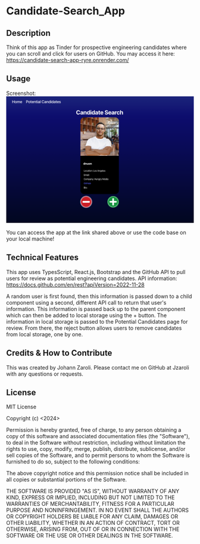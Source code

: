 # Candidate-Search_App

## Description
Think of this app as Tinder for prospective engineering candidates where you can scroll and click for users on GitHub. You may access it here: https://candidate-search-app-ryre.onrender.com/

## Usage
Screenshot:  
![screenshot1](./src/assets/images/screenshot1.png)  

You can access the app at the link shared above or use the code base on your local machine!

## Technical Features
This app uses TypesScript, React.js, Bootstrap and the GitHub API to pull users for review as potential engineering candidates. API information: https://docs.github.com/en/rest?apiVersion=2022-11-28

A random user is first found, then this information is passed down to a child component using a second, different API call to return that user's information. This information is passed back up to the parent component which can then be added to local storage using the + button. The information in local storage is passed to the Potential Candidates page for review. From there, the reject button allows users to remove candidates from local storage, one by one. 

## Credits & How to Contribute
This was created by Johann Zaroli. Please contact me on GitHub at Jzaroli with any questions or requests.

## License
MIT License

Copyright (c) <2024>

Permission is hereby granted, free of charge, to any person obtaining a copy of this software and associated documentation files (the "Software"), to deal in the Software without restriction, including without limitation the rights to use, copy, modify, merge, publish, distribute, sublicense, and/or sell copies of the Software, and to permit persons to whom the Software is furnished to do so, subject to the following conditions:

The above copyright notice and this permission notice shall be included in all copies or substantial portions of the Software.

THE SOFTWARE IS PROVIDED "AS IS", WITHOUT WARRANTY OF ANY KIND, EXPRESS OR IMPLIED, INCLUDING BUT NOT LIMITED TO THE WARRANTIES OF MERCHANTABILITY, FITNESS FOR A PARTICULAR PURPOSE AND NONINFRINGEMENT. IN NO EVENT SHALL THE AUTHORS OR COPYRIGHT HOLDERS BE LIABLE FOR ANY CLAIM, DAMAGES OR OTHER LIABILITY, WHETHER IN AN ACTION OF CONTRACT, TORT OR OTHERWISE, ARISING FROM, OUT OF OR IN CONNECTION WITH THE SOFTWARE OR THE USE OR OTHER DEALINGS IN THE SOFTWARE.
